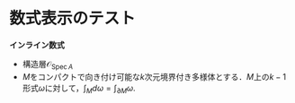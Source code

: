 # 数式表示のテスト

**インライン数式**
* 構造層$\mathcal{O}_{\mathop{\mathrm{Spec}} A}$
* $M$をコンパクトで向き付け可能な$k$次元境界付き多様体とする．$M$上の$k-1$形式$\omega$に対して，$\displaystyle \int_M d\omega =\int_{\partial M}\omega$.

